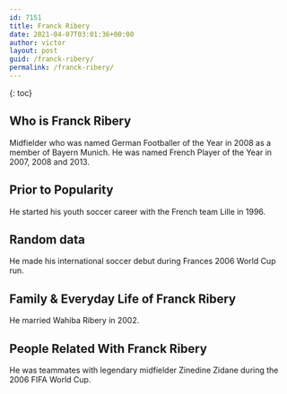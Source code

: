 ```yaml
---
id: 7151
title: Franck Ribery
date: 2021-04-07T03:01:36+00:00
author: victor
layout: post
guid: /franck-ribery/
permalink: /franck-ribery/
---
```



{: toc}


## Who is Franck Ribery



Midfielder who was named German Footballer of the Year in 2008 as a member of Bayern Munich. He was named French Player of the Year in 2007, 2008 and 2013.

                
                
                
## Prior to Popularity



He started his youth soccer career with the French team Lille in 1996.

                
                
                
## Random data



He made his international soccer debut during Frances 2006 World Cup run.

                
                
                
## Family & Everyday Life of Franck Ribery



He married Wahiba Ribery in 2002.

                
                
                
## People Related With Franck Ribery



He was teammates with legendary midfielder Zinedine Zidane during the 2006 FIFA World Cup.

                
              
            
          
          
          